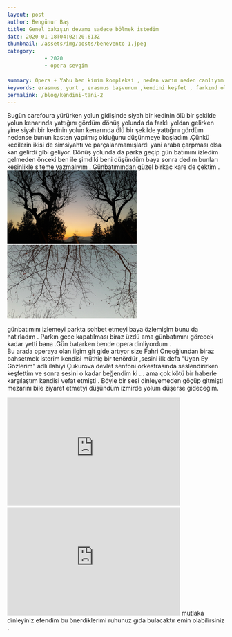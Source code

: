 ```yaml
---
layout: post
author: Bengünur Baş
title: Genel bakışın devamı sadece bölmek istedim 
date: 2020-01-18T04:02:20.613Z 
thumbnail: /assets/img/posts/benevento-1.jpeg
category: 
            - 2020
            - opera sevgim 
            
summary: Opera + Yahu ben kimim kompleksi , neden varım neden canlıyım falan filan classic   
keywords: erasmus, yurt , erasmus başvurum ,kendini keşfet , farkınd olma , opera
permalink: /blog/kendini-tani-2
---
```

<html>
Bugün carefoura yürürken yolun gidişinde siyah bir kedinin ölü bir şekilde yolun kenarında yattığını gördüm dönüş yolunda da farklı yoldan gelirken yine siyah bir kedinin yolun kenarında ölü bir şekilde yattığını gördüm nedense bunun kasten yapılmış olduğunu düşünmeye başladım .Çünkü kedilerin ikisi de simsiyahtı ve parçalanmamışlardı yani araba çarpması olsa kan gelirdi gibi geliyor. Dönüş yolunda da parka geçip gün batımını izledim gelmeden önceki ben ile şimdiki beni düşündüm baya sonra dedim bunları kesinlikle siteme yazmalıyım . Günbatımından güzel birkaç kare de çektim .
            <img  width="300"  src="/assets/img/posts/20200117_172007.jpg">
            <img width="300" src="/assets/img/posts/20200117_172031.jpg">
          
günbatımını izlemeyi parkta sohbet etmeyi baya özlemişim bunu da hatırladım . Parkın gece kapatılması biraz üzdü ama günbatımını görecek kadar yetti bana .Gün batarken bende opera dinliyordum .   
Bu arada operaya olan ilgim git gide artıyor size Fahri Öneoğlundan biraz bahsetmek isterim kendisi müthiç bir tenördür ,sesini ilk defa "Uyan Ey Gözlerim" adlı ilahiyi Çukurova devlet senfoni orkestrasında seslendirirken keşfettim ve sonra sesini o kadar beğendim ki ... ama çok kötü bir haberle karşılaştım kendisi vefat etmişti . Böyle bir sesi dinleyemeden göçüp gitmişti mezarını bile ziyaret etmetyi düşündüm izmirde yolum düşerse gideceğim. 
<iframe width="400" height="250" src="https://www.youtube.com/embed/videoseries?list=PL4UFekM-3viRwfdXh7pezcpa7fi-wr33l" frameborder="0" allow="accelerometer; autoplay; encrypted-media; gyroscope; picture-in-picture" allowfullscreen></iframe>
<iframe width="400" height="250" src="https://www.youtube.com/embed/videoseries?list=PL4UFekM-3viTDIlFNzp8EiWm8WjhSAy3f" frameborder="0" allow="accelerometer; autoplay; encrypted-media; gyroscope; picture-in-picture" allowfullscreen></iframe>
mutlaka dinleyiniz efendim bu önerdiklerimi ruhunuz gıda bulacaktır emin olabilirsiniz . 

</html>